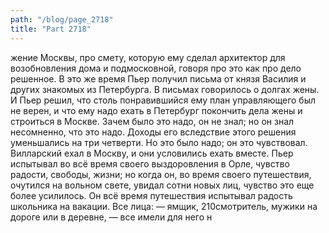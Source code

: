 ```yaml
---
path: "/blog/page_2718"
title: "Part 2718"
---
```


жение Москвы, про смету, которую ему сделал архитектор для возобновления дома и подмосковной, говоря про это как про дело решенное. В это же время Пьер получил письма от князя Василия и других знакомых из Петербурга. В письмах говорилось о долгах жены. И Пьер решил, что столь понравившийся ему план управляющего был не верен, и что ему надо ехать в Петербург покончить дела жены и строиться в Москве. Зачем было это надо, он не знал; но он знал несомненно, что это надо. Доходы его вследствие этого решения уменьшались на три четверти. Но это было надо; он это чувствовал.
Вилларский ехал в Москву, и они условились ехать вместе.
Пьер испытывал во всё время своего выздоровления в Орле, чувство радости, свободы, жизни; но когда он, во время своего путешествия, очутился на вольном свете, увидал сотни новых лиц, чувство это еще более усилилось. Он всё время путешествия испытывал радость школьника на вакации. Все лица: — ямщик, 210смотритель, мужики на дороге или в деревне, — все имели для него н
